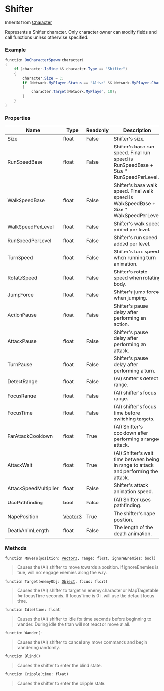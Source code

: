 # Shifter
Inherits from [Character](../objects/Character.md)

Represents a Shifter character.
Only character owner can modify fields and call functions unless otherwise specified.

### Example
```csharp
function OnCharacterSpawn(character)
{
    if (character.IsMine && character.Type == "Shifter")
    {
        character.Size = 2;
        if (Network.MyPlayer.Status == "Alive" && Network.MyPlayer.Character.Type == "Human")
        {
            character.Target(Network.MyPlayer, 10);
        }
    }
}
```
### Properties
|Name|Type|Readonly|Description|
|---|---|---|---|
|Size|float|False|Shifter's size.|
|RunSpeedBase|float|False|Shifter's base run speed. Final run speed is RunSpeedBase + Size * RunSpeedPerLevel.|
|WalkSpeedBase|float|False|Shifter's base walk speed. Final walk speed is WalkSpeedBase + Size * WalkSpeedPerLevel.|
|WalkSpeedPerLevel|float|False|Shifter's walk speed added per level.|
|RunSpeedPerLevel|float|False|Shifter's run speed added per level.|
|TurnSpeed|float|False|Shifter's turn speed when running turn animation.|
|RotateSpeed|float|False|Shifter's rotate speed when rotating body.|
|JumpForce|float|False|Shifter's jump force when jumping.|
|ActionPause|float|False|Shifter's pause delay after performing an action.|
|AttackPause|float|False|Shifter's pause delay after performing an attack.|
|TurnPause|float|False|Shifter's pause delay after performing a turn.|
|DetectRange|float|False|(AI) shifter's detect range.|
|FocusRange|float|False|(AI) shifter's focus range.|
|FocusTime|float|False|(AI) shifter's focus time before switching targets.|
|FarAttackCooldown|float|True|(AI) Shifter's cooldown after performing a ranged attack.|
|AttackWait|float|True|(AI) Shifter's wait time between being in range to attack and performing the attack.|
|AttackSpeedMultiplier|float|False|Shifter's attack animation speed.|
|UsePathfinding|bool|False|(AI) Shifter uses pathfinding.|
|NapePosition|[Vector3](../objects/Vector3.md)|True|The shifter's nape position.|
|DeathAnimLength|float|False|The length of the death animation.|


### Methods
<pre class="language-typescript"><code class="lang-typescript">function MoveTo(position: <a data-footnote-ref href="#user-content-fn-37">Vector3</a>, range: float, ignoreEnemies: bool)</code></pre>
> Causes the (AI) shifter to move towards a position. If ignoreEnemies is true, will not engage enemies along the way.
> 
<pre class="language-typescript"><code class="lang-typescript">function Target(enemyObj: <a data-footnote-ref href="#user-content-fn-38">Object</a>, focus: float)</code></pre>
> Causes the (AI) shifter to target an enemy character or MapTargetable for focusTime seconds. If focusTime is 0 it will use the default focus time.
> 
<pre class="language-typescript"><code class="lang-typescript">function Idle(time: float)</code></pre>
> Causes the (AI) shifter to idle for time seconds before beginning to wander. During idle the titan will not react or move at all.
> 
<pre class="language-typescript"><code class="lang-typescript">function Wander()</code></pre>
> Causes the (AI) shifter to cancel any move commands and begin wandering randomly.
> 
<pre class="language-typescript"><code class="lang-typescript">function Blind()</code></pre>
> Causes the shifter to enter the blind state.
> 
<pre class="language-typescript"><code class="lang-typescript">function Cripple(time: float)</code></pre>
> Causes the shifter to enter the cripple state.
> 

[^0]: [Camera](../static/Camera.md)
[^1]: [Character](../objects/Character.md)
[^2]: [Collider](../objects/Collider.md)
[^3]: [Collision](../objects/Collision.md)
[^4]: [Color](../objects/Color.md)
[^5]: [Convert](../static/Convert.md)
[^6]: [Cutscene](../static/Cutscene.md)
[^7]: [Dict](../objects/Dict.md)
[^8]: [Game](../static/Game.md)
[^9]: [Human](../objects/Human.md)
[^10]: [Input](../static/Input.md)
[^11]: [Json](../static/Json.md)
[^12]: [LineCastHitResult](../objects/LineCastHitResult.md)
[^13]: [LineRenderer](../objects/LineRenderer.md)
[^14]: [List](../objects/List.md)
[^15]: [Locale](../static/Locale.md)
[^16]: [Map](../static/Map.md)
[^17]: [MapObject](../objects/MapObject.md)
[^18]: [MapTargetable](../objects/MapTargetable.md)
[^19]: [Math](../static/Math.md)
[^20]: [Network](../static/Network.md)
[^21]: [NetworkView](../objects/NetworkView.md)
[^22]: [PersistentData](../static/PersistentData.md)
[^23]: [Physics](../static/Physics.md)
[^24]: [Player](../objects/Player.md)
[^25]: [Quaternion](../objects/Quaternion.md)
[^26]: [Random](../objects/Random.md)
[^27]: [Range](../objects/Range.md)
[^28]: [RoomData](../static/RoomData.md)
[^29]: [Set](../objects/Set.md)
[^30]: [Shifter](../objects/Shifter.md)
[^31]: [String](../static/String.md)
[^32]: [Time](../static/Time.md)
[^33]: [Titan](../objects/Titan.md)
[^34]: [Transform](../objects/Transform.md)
[^35]: [UI](../static/UI.md)
[^36]: [Vector2](../objects/Vector2.md)
[^37]: [Vector3](../objects/Vector3.md)
[^38]: [Object](../objects/Object.md)
[^39]: [Component](../objects/Component.md)
